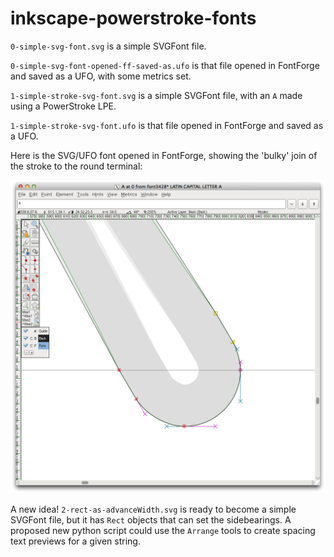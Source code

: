 # inkscape-powerstroke-fonts

`0-simple-svg-font.svg` is a simple SVGFont file. 

`0-simple-svg-font-opened-ff-saved-as.ufo` is that file opened in FontForge and saved as a UFO, with some metrics set.

`1-simple-stroke-svg-font.svg` is a simple SVGFont file, with an `A` made using a PowerStroke LPE.

`1-simple-stroke-svg-font.ufo` is that file opened in FontForge and saved as a UFO.

Here is the SVG/UFO font opened in FontForge, showing the 'bulky' join of the stroke to the round terminal:

![1-simple-stroke-svg-font-round-terminal.png](1-simple-stroke-svg-font-round-terminal.png)

A new idea! `2-rect-as-advanceWidth.svg` is ready to become a simple SVGFont file, but it has `Rect` objects that can set the sidebearings. 
A proposed new python script could use the `Arrange` tools to create spacing text previews for a given string.
